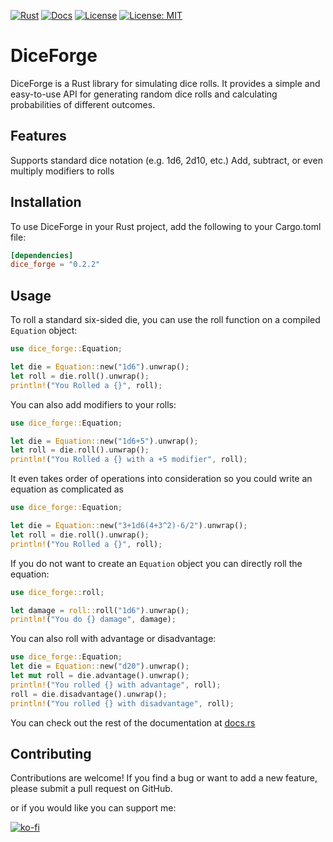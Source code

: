 [![Rust](https://github.com/Domiryuu/DiceForge/actions/workflows/rust.yml/badge.svg)](https://github.com/Domiryuu/DiceForge/actions/workflows/rust.yml)
[![Docs](https://docs.rs/dice_forge/badge.svg)](https://docs.rs/dice_forge)
[![License](https://img.shields.io/badge/License-Apache_2.0-blue.svg)]([https://opensource.org/licenses/Apache-2.0](https://github.com/Domiryuu/DiceForge/blob/master/LICENSE-APACHE))
[![License: MIT](https://img.shields.io/badge/License-MIT-yellow.svg)](https://github.com/Domiryuu/DiceForge/blob/master/LICENSE-MIT)

# DiceForge
DiceForge is a Rust library for simulating dice rolls. It provides a simple and easy-to-use API for generating random dice rolls and calculating probabilities of different outcomes.

## Features

Supports standard dice notation (e.g. 1d6, 2d10, etc.)
Add, subtract, or even multiply modifiers to rolls

## Installation

To use DiceForge in your Rust project, add the following to your Cargo.toml file:
```toml
[dependencies]
dice_forge = "0.2.2"
```

## Usage

To roll a standard six-sided die, you can use the roll function on a compiled `Equation` object:
```rust
use dice_forge::Equation;

let die = Equation::new("1d6").unwrap();
let roll = die.roll().unwrap();
println!("You Rolled a {}", roll);
```
You can also add modifiers to your rolls:
```rust
use dice_forge::Equation;

let die = Equation::new("1d6+5").unwrap();
let roll = die.roll().unwrap();
println!("You Rolled a {} with a +5 modifier", roll);
```

It even takes order of operations into consideration so you could write an equation as complicated as
```rust
use dice_forge::Equation;

let die = Equation::new("3+1d6(4+3^2)-6/2").unwrap();
let roll = die.roll().unwrap();
println!("You Rolled a {}", roll);
```

If you do not want to create an `Equation` object you can directly roll the equation:
```rust
use dice_forge::roll;

let damage = roll::roll("1d6").unwrap();
println!("You do {} damage", damage);
```

You can also roll with advantage or disadvantage:
```rust
use dice_forge::Equation;
let die = Equation::new("d20").unwrap();
let mut roll = die.advantage().unwrap();
println!("You rolled {} with advantage", roll);
roll = die.disadvantage().unwrap();
println!("You rolled {} with disadvantage", roll);
```

You can check out the rest of the documentation at [docs.rs](https://docs.rs/dice_forge/)

## Contributing

Contributions are welcome! If you find a bug or want to add a new feature, please submit a pull request on GitHub.

or if you would like you can support me:

[![ko-fi](https://ko-fi.com/img/githubbutton_sm.svg)](https://ko-fi.com/W7W0JGJTX)

